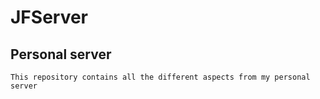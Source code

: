 # JFServer
## Personal server

```
This repository contains all the different aspects from my personal server
```

